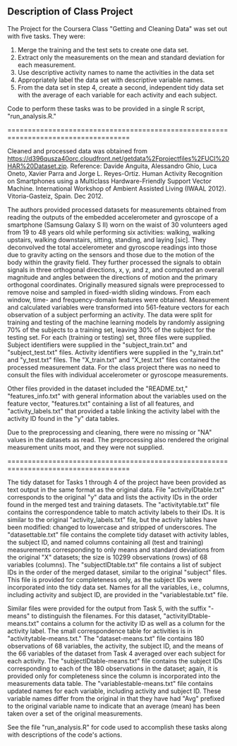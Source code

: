 ## Description of Class Project

The Project for the Coursera Class "Getting and Cleaning Data" was set out with five tasks. They were:
 1. Merge the training and the test sets to create one data set.
 2. Extract only the measurements on the mean and standard deviation for each measurement.
 3. Use descriptive activity names to name the activities in the data set
 4. Appropriately label the data set with descriptive variable names.
 5. From the data set in step 4, create a second, independent tidy data set with the average of each variable for each activity and each subject.

Code to perform these tasks was to be provided in a single R script, "run_analysis.R."

====================================================================================

Cleaned and processed data was obtained from https://d396qusza40orc.cloudfront.net/getdata%2Fprojectfiles%2FUCI%20HAR%20Dataset.zip. Reference: Davide Anguita, Alessandro Ghio, Luca Oneto, Xavier Parra and Jorge L. Reyes-Ortiz. Human Activity Recognition on Smartphones using a Multiclass Hardware-Friendly Support Vector Machine. International Workshop of Ambient Assisted Living (IWAAL 2012). Vitoria-Gasteiz, Spain. Dec 2012.

The authors provided processed datasets for measurements obtained from reading the outputs of the embedded accelerometer and gyroscope of a smartphone (Samsung Galaxy S II) worn on the waist of 30 volunteers aged from 19 to 48 years old while performing six activities: walking, walking upstairs, walking downstairs, sitting, standing, and laying [sic]. They deconvolved the total accelerometer and gyroscope readings into those due to gravity acting on the sensors and those due to the motion of the body within the gravity field. They further processed the signals to obtain signals in three orthogonal directions, x, y, and z, and computed an overall magnitude and angles between the directions of motion and the primary orthogonal coordinates. Originally measured signals were preprocessed to remove noise and sampled in fixed-width sliding windows. From each window, time- and frequency-domain features were obtained. Measurement and calculated variables were transformed into 561-feature vectors for each observation of a subject performing an activity. The data were split for training and testing of the machine learning models by randomly assigning 70% of the subjects to a training set, leaving 30% of the subject for the testing set. For each (training or testing) set, three files were supplied. Subject identifiers were supplied in the "subject_train.txt" and "subject_test.txt" files. Activity identifiers were supplied in the "y_train.txt" and "y_test.txt" files. The "X_train.txt" and "X_test.txt" files contained the processed measurement data. For the class project there was no need to consult the files with individual accelerometer or gyroscope measurements.

Other files provided in the dataset included the "README.txt," "features_info.txt" with general information about the variables used on the feature vector, "features.txt" containing a list of all features, and "activity_labels.txt" that provided a table linking the activity label with the activity ID found in the "y" data tables.

Due to the preprocessing and cleaning, there were no missing or "NA" values in the datasets as read. The preprocessing also rendered the original measurement units moot, and they were not supplied.

====================================================================================

The tidy dataset for Tasks 1 through 4 of the project have been provided as text output in the same format as the original data. File "activityIDtable.txt" corresponds to the original "y" data and lists the activity IDs in the order found in the merged test and training datasets. The "activitytable.txt" file contains the correspondence table to match activity labels to their IDs. It is similar to the original "activity_labels.txt" file, but the activity lables have been modified: changed to lowercase and stripped of underscores. The "datasettable.txt" file contains the complete tidy dataset with activity lables, the subject ID, and named columns containing all (test and training) measurements corresponding to only means and standard deviations from the original "X" datasets; the size is 10299 observations (rows) of 68 variables (columns). The "subjectIDtable.txt" file contains a list of subject IDs in the order of the merged dataset, similar to the original "subject" files. This file is provided for completeness only, as the subject IDs were incorporated into the tidy data set. Names for all the variables, i.e., columns, including activity and subject ID, are provided in the "variablestable.txt" file.

Similar files were provided for the output from Task 5, with the suffix "-means" to distinguish the filenames. For this dataset, "activityIDtable-means.txt" contains a column for the activity ID as well as a column for the activity label. The small correspondence table for activities is in "activitytable-means.txt." The "dataset-means.txt" file contains 180 observations of 68 variables, the activity, the subject ID, and the means of the 66 variables of the dataset from Task 4 averaged over each subject for each activity. The "subjectIDtable-means.txt" file contains the subject IDs corresponding to each of the 180 observations in the dataset; again, it is provided only for completeness since the column is incorporated into the measurements data table. The "variablestable-means.txt" file contains updated names for each variable, including activity and subject ID. These variable names differ from the original in that they have had "Avg" prefixed to the original variable name to indicate that an average (mean) has been taken over a set of the original measurements.

See the file "run_analysis.R" for code used to accomplish these tasks along with descriptions of the code's actions.

